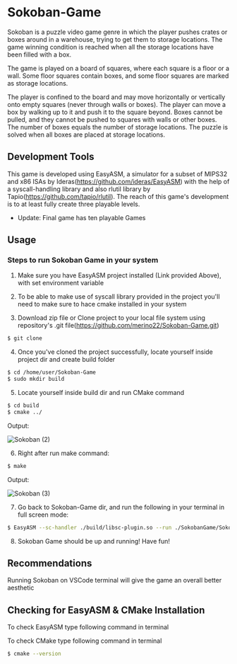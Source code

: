 # Sokoban-Game
Sokoban is a puzzle video game genre in which the player pushes crates or boxes around in a warehouse, trying to get them to storage locations. 
The game winning condition is reached when all the storage locations have been filled with a box.

The game is played on a board of squares, where each square is a floor or a wall. Some floor squares contain boxes, and some floor squares are marked as storage locations.

The player is confined to the board and may move horizontally or vertically onto empty squares (never through walls or boxes). The player can move a box by walking up to it and push it to the square beyond. Boxes cannot be pulled, and they cannot be pushed to squares with walls or other boxes. The number of boxes equals the number of storage locations. The puzzle is solved when all boxes are placed at storage locations. 

## Development Tools

This game is developed using EasyASM, a simulator for a subset of MIPS32 and x86 ISAs by Ideras(https://github.com/ideras/EasyASM) with the help of a syscall-handling library and also rlutil library by Tapio(https://github.com/tapio/rlutil). The reach of this game's development is to at least fully create three playable levels.

- Update: Final game has ten playable Games

## Usage

### Steps to run Sokoban Game in your system
 
1. Make sure you have EasyASM project installed (Link provided Above), with set environment variable

2. To be able to make use of syscall library provided in the project you'll need to make sure to hace cmake installed in your system

3. Download zip file or Clone project to your local file system using repository's .git file(https://github.com/merino22/Sokoban-Game.git)
```bash
$ git clone 
```

4. Once you've cloned the project successfully, locate yourself inside project dir and create build folder

```bash
$ cd /home/user/Sokoban-Game
$ sudo mkdir build
```
5. Locate yourself inside build dir and run CMake command
```bash
$ cd build
$ cmake ../
```
Output: 

![Sokoban (2)](https://user-images.githubusercontent.com/47042092/112726639-1de27480-8ee4-11eb-9356-18b96a87d9f5.png)

6. Right after run make command: 
```bash
$ make
```
Output:

![Sokoban (3)](https://user-images.githubusercontent.com/47042092/112726646-2cc92700-8ee4-11eb-9b18-ff9fcb99c5bd.png)

7. Go back to Sokoban-Game dir, and run the following in your terminal in full screen mode: 

```bash 
$ EasyASM --sc-handler ./build/libsc-plugin.so --run ./SokobanGame/Sokoban.asm ./SokobanGame/Maps.asm SokobanGame/Figures.asm
```
8. Sokoban Game should be up and running! Have fun!

## Recommendations
Running Sokoban on VSCode terminal will give the game an overall better aesthetic

## Checking for EasyASM & CMake Installation
To check EasyASM type following command in terminal

To check CMake type following command in terminal
```bash 
$ cmake --version
```
